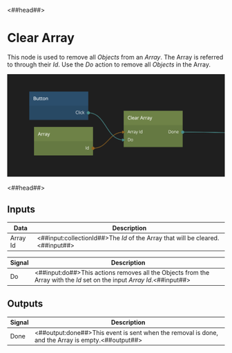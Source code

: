 <##head##>

# Clear Array

This node is used to remove all _Objects_ from an _Array_. The Array is referred to through their _Id_. Use the _Do_ action to remove all _Objects_ in the Array.

<div class="ndl-image-with-background l">

![](clear-array.png)

</div>

<##head##>

## Inputs

| Data                                   | Description                                                                    |
| -------------------------------------- | ------------------------------------------------------------------------------ |
| <span class="ndl-data">Array Id</span> | <##input:collectionId##>The _Id_ of the Array that will be cleared.<##input##> |

| Signal                             | Description                                                                                                             |
| ---------------------------------- | ----------------------------------------------------------------------------------------------------------------------- |
| <span class="ndl-signal">Do</span> | <##input:do##>This actions removes all the Objects from the Array with the _Id_ set on the input _Array Id_.<##input##> |

## Outputs

| Signal                               | Description                                                                                       |
| ------------------------------------ | ------------------------------------------------------------------------------------------------- |
| <span class="ndl-signal">Done</span> | <##output:done##>This event is sent when the removal is done, and the Array is empty.<##output##> |
